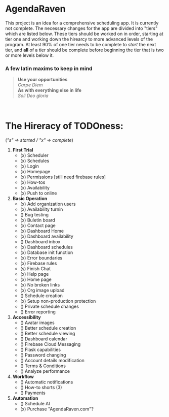 # AgendaRaven

This project is an idea for a comprehensive scheduling app. 
It is currently not complete. The necessary changes for the
app are divided into "tiers" which are listed below. These
tiers should be worked on in order, starting at tier one and
working down the hirearcy to more advanced levels of the
program. At least 90% of one tier needs to be complete to 
*start* the next tier, and **all** of a tier should be complete
before beginning the tier that is two or more levels below it.
<br>
### **A few latin maxims to keep in mind**
> **Use your opportunities** \
> *Carpe Diem* \
> **As with everything else in life** \
> *Soli Deo gloria* 

<br>

# The Hireracy of TODOness: 

(*"s" => started / "x" => complete*)
1. **First Trial** 
    - (x) Scheduler
    - (x) Schedules
    - (x) Login
    - (x) Homepage
    - (x) Permissions [still need firebase rules]
    - (x) How-tos
    - (x) Availability
    - (x) Push to online
2. **Basic Operation**
    - (x) Add organization users
    - (x) Availability turnin
    - () Bug testing
    - (x) Buletin board
    - (x) Contact page
    - (x) Dashboard Home
    - (x) Dashboard availability
    - () Dashboard inbox
    - (x) Dashboard schedules
    - (x) Database init function
    - (x) Error boundaries
    - (x) Firebase rules
    - (s) Finish Chat
    - (x) Help page
    - (x) Home page
    - (x) No broken links
    - (x) Org image upload
    - () Schedule creation
    - (x) Setup non-production protection
    - () Private schedule changes
    - () Error reporting
3. **Accessibility**
    - () Avatar images
    - () Better schedule creation
    - () Better schedule viewing
    - () Dashboard calendar
    - () Firebase Cloud Messaging
    - () Flask capabilities
    - () Password changing
    - () Account details modification
    - () Terms & Conditions
    - () Analyze performance
4. **Workflow**
    - () Automatic notifications
    - () How-to shorts (3)
    - () Payments
5. **Automation**
    - () Schedule AI
    - (x) Purchase "AgendaRaven.com"?